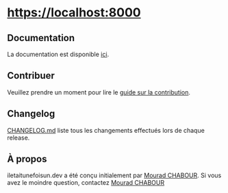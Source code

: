 # [https://localhost:8000](https://localhost:8000)

## Documentation
La documentation est disponible [ici](https://tboileau.github.io/iletaitunefoisundev/).

## Contribuer
Veuillez prendre un moment pour lire le [guide sur la contribution](CONTRIBUTING.md).

## Changelog
[CHANGELOG.md](CHANGELOG.md) liste tous les changements effectués lors de chaque release.

## À propos
iletaitunefoisun.dev a été conçu initialement par [Mourad CHABOUR](https://github.com/devdzign). Si vous avez le moindre question, contactez [Mourad CHABOUR](mailto:c-mourad@email.com?subject=[Github]%20iletaitunefoisundev)